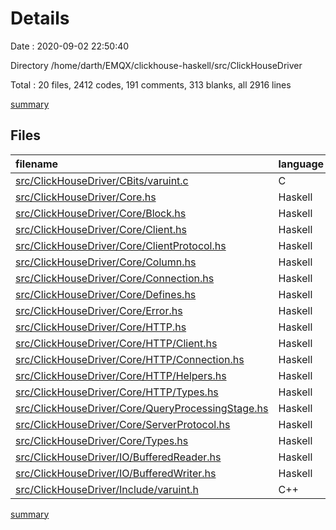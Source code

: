 # Details

Date : 2020-09-02 22:50:40

Directory /home/darth/EMQX/clickhouse-haskell/src/ClickHouseDriver

Total : 20 files,  2412 codes, 191 comments, 313 blanks, all 2916 lines

[summary](results.md)

## Files
| filename | language | code | comment | blank | total |
| :--- | :--- | ---: | ---: | ---: | ---: |
| [src/ClickHouseDriver/CBits/varuint.c](/src/ClickHouseDriver/CBits/varuint.c) | C | 57 | 3 | 5 | 65 |
| [src/ClickHouseDriver/Core.hs](/src/ClickHouseDriver/Core.hs) | Haskell | 11 | 0 | 1 | 12 |
| [src/ClickHouseDriver/Core/Block.hs](/src/ClickHouseDriver/Core/Block.hs) | Haskell | 103 | 3 | 17 | 123 |
| [src/ClickHouseDriver/Core/Client.hs](/src/ClickHouseDriver/Core/Client.hs) | Haskell | 101 | 12 | 20 | 133 |
| [src/ClickHouseDriver/Core/ClientProtocol.hs](/src/ClickHouseDriver/Core/ClientProtocol.hs) | Haskell | 23 | 7 | 19 | 49 |
| [src/ClickHouseDriver/Core/Column.hs](/src/ClickHouseDriver/Core/Column.hs) | Haskell | 461 | 70 | 24 | 555 |
| [src/ClickHouseDriver/Core/Connection.hs](/src/ClickHouseDriver/Core/Connection.hs) | Haskell | 354 | 13 | 21 | 388 |
| [src/ClickHouseDriver/Core/Defines.hs](/src/ClickHouseDriver/Core/Defines.hs) | Haskell | 34 | 20 | 32 | 86 |
| [src/ClickHouseDriver/Core/Error.hs](/src/ClickHouseDriver/Core/Error.hs) | Haskell | 410 | 1 | 7 | 418 |
| [src/ClickHouseDriver/Core/HTTP.hs](/src/ClickHouseDriver/Core/HTTP.hs) | Haskell | 8 | 0 | 1 | 9 |
| [src/ClickHouseDriver/Core/HTTP/Client.hs](/src/ClickHouseDriver/Core/HTTP/Client.hs) | Haskell | 183 | 21 | 27 | 231 |
| [src/ClickHouseDriver/Core/HTTP/Connection.hs](/src/ClickHouseDriver/Core/HTTP/Connection.hs) | Haskell | 29 | 3 | 9 | 41 |
| [src/ClickHouseDriver/Core/HTTP/Helpers.hs](/src/ClickHouseDriver/Core/HTTP/Helpers.hs) | Haskell | 62 | 3 | 10 | 75 |
| [src/ClickHouseDriver/Core/HTTP/Types.hs](/src/ClickHouseDriver/Core/HTTP/Types.hs) | Haskell | 18 | 0 | 5 | 23 |
| [src/ClickHouseDriver/Core/QueryProcessingStage.hs](/src/ClickHouseDriver/Core/QueryProcessingStage.hs) | Haskell | 4 | 0 | 4 | 8 |
| [src/ClickHouseDriver/Core/ServerProtocol.hs](/src/ClickHouseDriver/Core/ServerProtocol.hs) | Haskell | 37 | 14 | 16 | 67 |
| [src/ClickHouseDriver/Core/Types.hs](/src/ClickHouseDriver/Core/Types.hs) | Haskell | 252 | 13 | 27 | 292 |
| [src/ClickHouseDriver/IO/BufferedReader.hs](/src/ClickHouseDriver/IO/BufferedReader.hs) | Haskell | 151 | 2 | 39 | 192 |
| [src/ClickHouseDriver/IO/BufferedWriter.hs](/src/ClickHouseDriver/IO/BufferedWriter.hs) | Haskell | 105 | 6 | 26 | 137 |
| [src/ClickHouseDriver/Include/varuint.h](/src/ClickHouseDriver/Include/varuint.h) | C++ | 9 | 0 | 3 | 12 |

[summary](results.md)